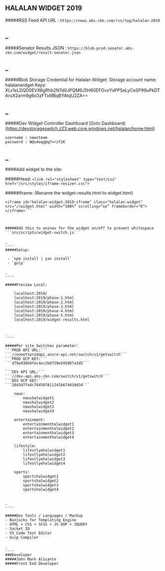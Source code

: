 ## HALALAN WIDGET 2019


#####RSS Feed API URL :
```https://news.abs-cbn.com/rss/tag/halalan-2019```

_
----

#####Senator Results JSON : 
```https://blob-prod-senator.abs-cbn.com/widget/result-senator.json```

_
----

#####Blob Storage Credential for Halalan Widget:
    Storage account name: halalanwidget
    Keys: XLv1xLDQD0EVX6gRhb2N7d0JPQM6J5H60EFOvxYxPPSeLyCeSP99uPkDTAruX2arm9g6o3zFTxMBqBYAtqU2ZA==

_
----

#####Dev Widget Controller Dashboard
[Goto Dashboard) (https://devstorageswitch.z23.web.core.windows.net/halalan/home.html)

    username : newsteam
    password : W@u4eqg@q7=rzf2K


_
----

####Add widget to the site:

#####Head:
```<link rel="stylesheet" type="text/css" href="/src/styles/iframe-resizer.css">```

#####Iframe: (Rename the widget-results.html to widget.html)
```
<iframe id="halalan-widget-2019-iframe" class="halalan-widget"  src="//widget.html" width=“100%” scrolling=“no” frameborder="0"></iframe>```



#####Add this to uninav for the widget on/off to prevent whitespace
```src/scripts/widget-switch.js```

_
----
#####Setup:

 - `npm install | yan install`
 - `gulp`

_
----

#####Preview Local: 

    localhost:2019/
    localhost:2019/phase-1.html
    localhost:2019/phase-2.html
    localhost:2019/phase-3.html
    localhost:2019/phase-4.html
    localhost:2019/phase-5.html
    localhost:2019/widget-results.html

    
_
----

#####Per site Switches parameter:
```PROD API URL:```
```//oneottprodapi.azure-api.net/switch/v1/getswitch```
```PROD OCP KEY:```
```d79a936b9fec4ec2b0759e595887a3d5```

```DEV API URL:```
```//dev-api.abs-cbn.com/switch/v1/getswitch```
```DEV OCP KEY:```
```2643d7fa4c764507811241b67d43dd34```

    news:
        newshalwidget1
        newshalwidget2
        newshalwidget3
        newshalwidget4

    entertainment:
        entertainmenthalwidget1
        entertainmenthalwidget2
        entertainmenthalwidget3
        entertainmenthalwidget4

    lifestyle: 
        lifestlyehalwidget1
        lifestlyehalwidget2
        lifestlyehalwidget3
        lifestlyehalwidget4
        
    sports:
        sportshalwidget1
        sportshalwidget2
        sportshalwidget3
        sportshalwidget4
        

_
----

#####Dev Tools / Languages / Markup
- Nunjucks for Templating Engine
- HTML + CSS + SCSS + JS OOP + JQUERY
- Socket IO
- VS Code Text Editor
- Gulp Compiler

_
----
###Developer 
#####John Mark Alicante
#####Front End Developer
